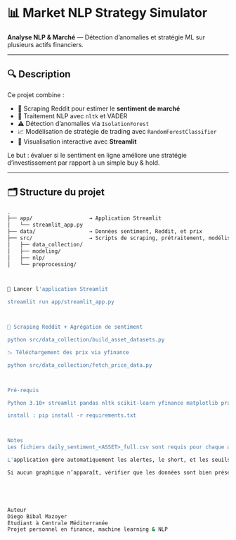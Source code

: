 # 📊 Market NLP Strategy Simulator

**Analyse NLP & Marché** — Détection d’anomalies et stratégie ML sur plusieurs actifs financiers.

---

## 🔍 Description

Ce projet combine :

- 🔎 Scraping Reddit pour estimer le **sentiment de marché**
- 🧠 Traitement NLP avec `nltk` et VADER
- ⚠️ Détection d’anomalies via `IsolationForest`
- 📈 Modélisation de stratégie de trading avec `RandomForestClassifier`
- 🎯 Visualisation interactive avec **Streamlit**

Le but : évaluer si le sentiment en ligne améliore une stratégie d’investissement par rapport à un simple buy & hold.

---

## 🗂️ Structure du projet

```bash
.
├── app/                  → Application Streamlit
│   └── streamlit_app.py
├── data/                 → Données sentiment, Reddit, et prix
├── src/                  → Scripts de scraping, prétraitement, modélisation
│   ├── data_collection/
│   ├── modeling/
│   ├── nlp/
│   └── preprocessing/



🚀 Lancer l'application Streamlit

streamlit run app/streamlit_app.py



🔁 Scraping Reddit + Agrégation de sentiment

python src/data_collection/build_asset_datasets.py

📉 Téléchargement des prix via yfinance

python src/data_collection/fetch_price_data.py



Pré-requis

Python 3.10+ streamlit pandas nltk scikit-learn yfinance matplotlib praw

install : pip install -r requirements.txt



Notes
Les fichiers daily_sentiment_<ASSET>_full.csv sont requis pour chaque actif.

L'application gère automatiquement les alertes, le short, et les seuils définis par l’utilisateur.

Si aucun graphique n’apparaît, vérifier que les données sont bien présentes dans data/.





Auteur
Diego Bibal Mazoyer
Étudiant à Centrale Méditerranée
Projet personnel en finance, machine learning & NLP

